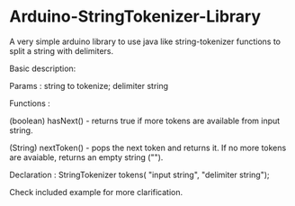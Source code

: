 # Arduino-StringTokenizer-Library
A very simple arduino library to use java like string-tokenizer functions to split a string with delimiters.


Basic description:

Params : string to tokenize; delimiter string

Functions : 
  
  (boolean) hasNext() - returns true if more tokens are available from input string.
  
  (String) nextToken() - pops the next token and returns it. If no more tokens are avaiable, returns an empty string ("").
  
Declaration : StringTokenizer tokens( "input string", "delimiter string");

Check included example for more clarification.
